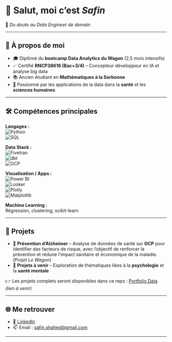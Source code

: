 # 👋 Salut, moi c’est *Safin*  

🎯 *Du doute au Data Engineer de demain*  

---

## 🚀 À propos de moi
- 🎓 Diplômé du **bootcamp Data Analytics du Wagon** (2,5 mois intensifs)  
- ✅ Certifié **RNCP38616 (Bac+3/4)** – Concepteur développeur en IA et analyse big data  
- 📚 Ancien étudiant en **Mathématiques à la Sorbonne**   
- 🧠 Passionné par les applications de la data dans la **santé** et les **sciences humaines**  

---

## 🛠️ Compétences principales
**Langages :**  
![Python](https://img.shields.io/badge/Python-3776AB?logo=python&logoColor=white)  
![SQL](https://img.shields.io/badge/SQL-BigQuery-4285F4?logo=googlebigquery&logoColor=white)  

**Data Stack :**  
![Fivetran](https://img.shields.io/badge/Fivetran-2C6DF5?logo=fivetran&logoColor=white)  
![dbt](https://img.shields.io/badge/dbt-FF694B?logo=dbt&logoColor=white)  
![GCP](https://img.shields.io/badge/Google_Cloud-4285F4?logo=googlecloud&logoColor=white)  

**Visualisation / Apps :**  
![Power BI](https://img.shields.io/badge/PowerBI-F2C811?logo=powerbi&logoColor=white)  
![Looker](https://img.shields.io/badge/Looker-4285F4?logo=looker&logoColor=white)  
![Plotly](https://img.shields.io/badge/Plotly-3F4F75?logo=plotly&logoColor=white)  
![Matplotlib](https://img.shields.io/badge/Matplotlib-003B57?logo=python&logoColor=white)  

**Machine Learning :**  
Régression, clustering, scikit-learn  

---

## 📂 Projets
- 🧬 **Prévention d’Alzheimer** – Analyse de données de santé sur **GCP** pour identifier des facteurs de risque, avec l’objectif de renforcer la prévention et réduire l’impact sanitaire et économique de la maladie. *(Projet Le Wagon)*  
- 🔮 **Projets à venir** – Exploration de thématiques liées à la **psychologie** et la **santé mentale**  

👉 Les projets complets seront disponibles dans ce repo : [Portfolio Data](#) *(lien à venir)*  

---

## 🌐 Me retrouver
- 💼 [LinkedIn](https://www.linkedin.com/in/safin-shahed-6b3549111/)  
- 📫 Email : [safin.shahed@gmail.com](mailto:safin.shahed@gmail.com)  

---
